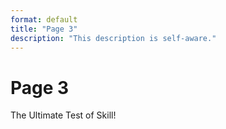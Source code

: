 ```yaml
---
format: default
title: "Page 3"
description: "This description is self-aware."
---
```


# Page 3

The Ultimate Test of Skill!
